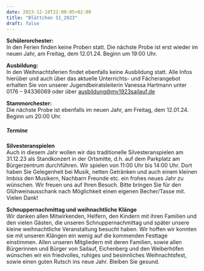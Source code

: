 ```yaml
---
date: 2023-12-18T22:00:05+02:00
title: "Blättchen 51_2023"
draft: false
---
```



**Schülerorchester:**  
In den Ferien finden keine Proben statt. Die nächste Probe ist erst wieder im neuen Jahr, am Freitag, dem 12.01.24. Beginn um 19:00 Uhr. 


**Ausbildung:**  
In den Weihnachtsferien findet ebenfalls keine Ausbildung statt.
Alle Infos hierüber und auch über das aktuelle Unterrichts- und Fächerangebot erhalten Sie von unserer Jugendbeiratsleiterin Vanessa Hartmann unter 0176 – 94336069 oder 
über ausbildung@mv1923sailauf.de


**Stammorchester:**  
Die nächste Probe ist ebenfalls im neuen Jahr, am Freitag, dem 12.01.24. Beginn um 20:00 Uhr. 


##### Termine  


**Silvesteranspielen**  
Auch in diesem Jahr wollen wir das traditionelle Silvesteranspielen am 31.12.23 als Standkonzert in der Ortsmitte, d.h. auf dem Parkplatz am Bürgerzentrum durchführen. Wir spielen von 11:00 Uhr bis 14:00 Uhr. Dort haben Sie Gelegenheit bei Musik, netten Getränken und auch einem kleinen Imbiss den Musikern, Nachbarn Freunde etc. ein frohes neues Jahr zu wünschen. Wir freuen uns auf Ihren Besuch.
Bitte bringen Sie für den Glühweinausschank nach Möglichkeit einen eigenen Becher/Tasse mit. Vielen Dank!


**Schnuppernachmittag und weihnachtliche Klänge**  
Wir danken allen Mitwirkenden, Helfern, den Kindern mit ihren Familien und den vielen Gästen, die unseren Schnuppernachmittag und später unsere kleine weihnachtliche Veranstaltung besucht haben. Wir hoffen wir konnten sie mit unseren Klängen ein wenig auf die kommenden Festtage einstimmen.
Allen unseren Mitgliedern mit deren Familien, sowie allen Bürgerinnen und Bürger von Sailauf, Eichenberg und den Weiberhöfen wünschen wir ein friedvolles, ruhiges und besinnliches Weihnachtsfest, sowie einen guten Rutsch ins neue Jahr. Bleiben Sie gesund. 
